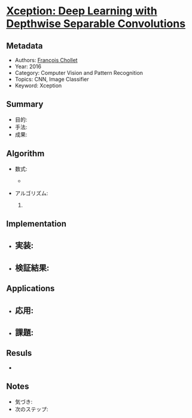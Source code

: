 # [Xception: Deep Learning with Depthwise Separable Convolutions](https://arxiv.org/abs/1610.02357)

## Metadata

- Authors: [François Chollet](https://arxiv.org/search/cs?searchtype=author&query=Chollet,+F)
- Year: 2016
- Category: Computer Vision and Pattern Recognition
- Topics: CNN, Image Classifier
- Keyword: Xception

## Summary

- 目的: 
- 手法: 
- 成果: 

## **Algorithm**

- 数式:

  - 

- アルゴリズム:

  1. 

## **Implementation**

- 実装:
  - 
- 検証結果:
  - 

## **Applications**

- 応用:
  - 
- 課題:
  - 

## **Resuls**

- 

## **Notes**

- 気づき:
- 次のステップ: 